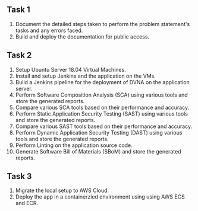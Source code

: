 ## Task 1

1. Document the detailed steps taken to perform the problem statement's tasks and any errors faced.
2. Build and deploy the documentation for public access.

## Task 2

1. Setup Ubuntu Server 18.04 Virtual Machines.
2. Install and setup Jenkins and the application on the VMs.
3. Build a Jenkins pipeline for the deployment of DVNA on the application server.
4. Perform Software Composition Analysis (SCA) using various tools and store the generated reports.
5. Compare various SCA tools based on their performance and accuracy.
6. Perform Static Application Security Testing (SAST) using various tools and store the generated reports.
7. Compare various SAST tools based on their performance and accuracy.
8. Perform Dynamic Application Security Testing (DAST) using various tools and store the generated reports.
9. Perform Linting on the application source code.
10. Generate Software Bill of Materials (SBoM) and store the generated reports.

## Task 3

1. Migrate the local setup to AWS Cloud.
2. Deploy the app in a containerzied environment using using AWS ECS and ECR.